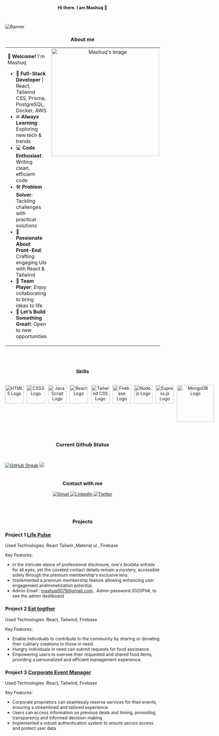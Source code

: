 
 <p align="center">
  <strong>Hi there. I am Mashuq 👋</strong>
</p>
<br/>

![Banner](https://i.ibb.co.com/r48Jf0p/mashuq0068-gmail-com.png)


  <p align="center">
 <h3 align="center"> <strong>About me</strong></h3>
</p>

<table style="border: none; width: 100%;">
  <tr>
    <td style="width: 70%; vertical-align: top;">
      <p>👋 <strong>Welcome!</strong> I'm Mashuq</p>
      <ul>
        <li>🚀 <strong>Full-Stack Developer</strong> | React, Tailwind CSS, Prisma, PostgreSQL, Docker, AWS</li>
        <li>🌐 <strong>Always Learning</strong>: Exploring new tech & trends</li>
        <li>💻 <strong>Code Enthusiast</strong>: Writing clean, efficient code</li>
        <li>🛠️ <strong>Problem Solver</strong>: Tackling challenges with practical solutions</li>
        <li>🚀 <strong>Passionate About Front-End</strong>: Crafting engaging UIs with React & Tailwind</li>
        <li>👥 <strong>Team Player</strong>: Enjoy collaborating to bring ideas to life</li>
        <li>🎯 <strong>Let’s Build Something Great!</strong>: Open to new opportunities</li>
      </ul>
    </td>
    <td style="width: 30%; vertical-align: top; text-align: center;">
      <img src="https://i.ibb.co/F0Wrb1G/Graphic-workstation.gif" alt="Mashuq's Image" style="width: 350px; height: auto;">
    </td>
  </tr>
</table>




 <br/>
 <br/>
<p align="center">
 <h3 align="center"> <strong>Skills</strong></h3>
</p>
<br/>
                                                                                  

<div align="center" style="display: flex; flex-wrap: wrap; justify-content: center; width:max-content ; margin-left:auto ;margin-right:auto;>
  <img src="https://reactjs.org/favicon.ico" alt="React Logo" width="60" style="margin: 0 10px 10px 0;" />
  <img src="https://www.w3.org/html/logo/downloads/HTML5_Logo_512.png" alt="HTML5 Logo" width="60" style="margin: 0 10px 10px 0;" />
  <img src="https://www.kindpng.com/picc/m/464-4640184_css3-png-download-css-icon-transparent-png.png" alt="CSS3 Logo" width="60" style="margin: 0 10px 10px 0;" />
  <img src="https://upload.wikimedia.org/wikipedia/commons/thumb/9/99/Unofficial_JavaScript_logo_2.svg/480px-Unofficial_JavaScript_logo_2.svg.png" alt="JavaScript Logo" width="60" style="margin: 0 10px 10px 0;" />
  <img src="https://reactjs.org/favicon.ico" alt="React Logo" width="60" style="margin: 0 10px 10px 0;"  />
  <img src="https://tse3.mm.bing.net/th?id=OIP.eldTv3sw1JRG4EcL5rDYZgHaEy&pid=Api&P=0&h=220" alt="Tailwind CSS Logo" width="60" style="margin: 0 10px 10px 0;" />
  <img src="https://pluspng.com/img-png/firebase-logo-png-firebase-logo-png-transparent-amp-svg-vector-pluspng-2400x3291.png" alt="Firebase Logo" width="60" style="margin: 0 10px 10px 0;" />
  <img src="https://logos-download.com/wp-content/uploads/2016/09/Node_logo_NodeJS.png" alt="Node.js Logo" width="60" style="margin: 0 10px 10px 0;" />
  <img src="https://vectorified.com/images/express-js-icon-12.png" alt="Express.js Logo" width="60" style="margin: 0 10px 10px 0;" />
  <img src="https://1000marcas.net/wp-content/uploads/2021/06/MongoDB-Logo.png" alt="MongoDB Logo" width="120" style="margin: 0 10px 10px 0;" />
</div>


<p align="center">
 <br/>
 <h3 align="center"> <strong>Current Github Status</strong></h3>
 <br/>
</p>

[![GitHub Streak](https://github-readme-streak-stats.herokuapp.com?user=mashuq0068&theme=prussian&hide_border=true&exclude_days=Sun%2CMon%2CTue%2CWed%2CThu%2CFri%2CSat&card_width=1000)](https://git.io/streak-stats)
<img src="https://i.ibb.co/N2z7BwR/github-wrapped-1.png"/>
<br/>
<br/>
 <h3 align="center"> <strong>Contact with me</strong></h3>
<p align="center">
  <a href="mailto:mashuq0068@gmail.com">
    <img alt="Gmail" src="https://img.shields.io/badge/Gmail-mashuq0068%40gmail.com-red?style=for-the-badge&logo=gmail&labelColor=302D41"/>
  </a>
  <a href="https://www.linkedin.com/in/md-mashuqur-rahman-3aaab8260/">
    <img alt="LinkedIn" src="https://img.shields.io/badge/LinkedIn-Md%20Mashuqur%20Rahman-blue?style=for-the-badge&logo=linkedin&labelColor=302D41"/>
  </a>
  <a href="https://twitter.com/mashuq0068">
    <img alt="Twitter" src="https://img.shields.io/badge/Twitter-%40mashuq0068-blue?style=for-the-badge&logo=twitter&labelColor=302D41"/>
  </a>
</p>


<br/>
<br/>
  <h3 align="center"> <strong>Projects</strong></h3>
  

### Project 1 **[Life Pulse](https://brand-shop-fd7b2.web.app)**
 
Used Technologies :React Tailwin ,Material ui , Firebase

Key Features:
- In the intricate dance of professional disclosure, one's biodata unfolds for all eyes, yet the coveted contact details remain a mystery, accessible solely through the premium membership's exclusive lens.
- Implemented a premium membership feature allowing enhancing user engagement andmonetization potential.
- Admin Email : mashuq0079@gmail.com , Admin password:2020Fh#, to see the admin dashboard

### Project 2 **[Eat togther](https://fir-practice-email-pass.web.app/)**
 
Used Technologies :React, Tailwind, Firebase

Key Features:
- Enable individuals to contribute to the community by sharing or donating their culinary creations to those in need.
- Hungry individuals in need can submit requests for food assistance.
- Empowering users to oversee their requested and shared food items, providing a personalized and efficient management experience.


### Project 3 **[Corporate Event Manager](https://corporate-event-manager.web.app)**
  
Used Technologies :React, Tailwind, Firebase

Key Features:
- Corporate proprietors can seamlessly reserve services for their events, ensuring a streamlined and tailored experience.
- Users can access information on previous deals and timing, promoting transparency and informed decision-making
- Implemented a robust authentication system to ensure secure access and protect user data








